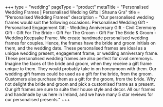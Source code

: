 +++
type = "wedding"
pageType = "product"
metaTitle = "Personalised Wedding Frames | Personalised Wedding Gifts | Shauna Gra"
title = "Personalised Wedding Frames"
description = "Our personalised wedding frames would suit the following occasions: Personalised Wedding Gift - Personalised Engagement Gift - Wedding Anniversary Gift - Civil Ceremony Gift - Gift For The Bride - Gift For The Groom - Gift For The Bride & Groom - Wedding Keepsake Frame. We create handmade personalised wedding frames for couples. Hence, the frames have the bride and groom initials on them, and the wedding date. These personalised frames are ideal as a unique wedding present, engagement frame, or wedding anniversary frame. These personalised wedding frames are also perfect for cival ceremonys. Imagine the faces of the bride and groom, when they receive a gift frame unique to them. They would probably take in on honeymoon with them. Our wedding gift frames could be used as a gift for the bride, from the groom. Customers also purchase them as a gift for the groom, from the bride. Why not delight the bride and groom and pick a customised frame as a present. Our gift frames are sure to suite their house style and decor. All our frames and handmade by us here in Ireland, and we have many 5 star reviews for our personalised presents."
+++

